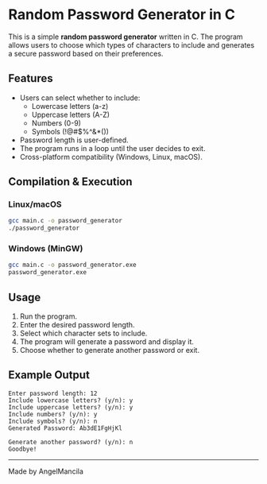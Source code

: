 # Random Password Generator in C

This is a simple **random password generator** written in C. The program allows users to choose which types of characters to include and generates a secure password based on their preferences.

## Features
- Users can select whether to include:
    - Lowercase letters (a-z)
    - Uppercase letters (A-Z)
    - Numbers (0-9)
    - Symbols (!@#$%^&*())
- Password length is user-defined.
- The program runs in a loop until the user decides to exit.
- Cross-platform compatibility (Windows, Linux, macOS).

## Compilation & Execution
### Linux/macOS
```sh
gcc main.c -o password_generator
./password_generator
```

### Windows (MinGW)
```sh
gcc main.c -o password_generator.exe
password_generator.exe
```

## Usage
1. Run the program.
2. Enter the desired password length.
3. Select which character sets to include.
4. The program will generate a password and display it.
5. Choose whether to generate another password or exit.

## Example Output
```
Enter password length: 12
Include lowercase letters? (y/n): y
Include uppercase letters? (y/n): y
Include numbers? (y/n): y
Include symbols? (y/n): n
Generated Password: Ab3dE1FgHjKl

Generate another password? (y/n): n
Goodbye!
```


---

Made by AngelMancila

